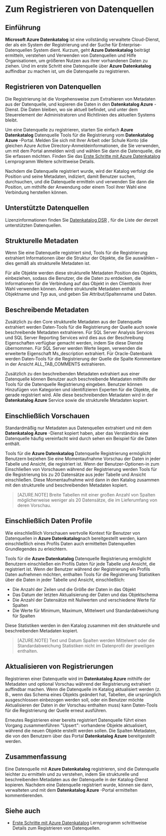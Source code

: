 <properties
   pageTitle="Zum Registrieren von Datenquellen | Microsoft Azure"
   description="Gewusst wie-Artikel zum Registrieren von Datenquellen mit Azure Datenkatalog, einschließlich der bei der Registrierung extrahierten Metadatenfeldern hervorheben."
   services="data-catalog"
   documentationCenter=""
   authors="steelanddata"
   manager="NA"
   editor=""
   tags=""/>
<tags
   ms.service="data-catalog"
   ms.devlang="NA"
   ms.topic="article"
   ms.tgt_pltfrm="NA"
   ms.workload="data-catalog"
   ms.date="10/04/2016"
   ms.author="maroche"/>


# <a name="how-to-register-data-sources"></a>Zum Registrieren von Datenquellen

## <a name="introduction"></a>Einführung
**Microsoft Azure Datenkatalog** ist eine vollständig verwaltete Cloud-Dienst, der als ein System der Registrierung und der Suche für Enterprise-Datenquellen System dient. Kurzum, geht **Azure Datenkatalog** beiträgt ermitteln, verstehen und Verwenden von Datenquellen und Hilfe Organisationen, um größeren Nutzen aus ihrer vorhandenen Daten zu ziehen. Und im erste Schritt eine Datenquelle über **Azure Datenkatalog** auffindbar zu machen ist, um die Datenquelle zu registrieren.
## <a name="registering-data-sources"></a>Registrieren von Datenquellen
Die Registrierung ist die Vorgehensweise zum Extrahieren von Metadaten aus der Datenquelle, und kopieren die Daten in den **Datenkatalog Azure** -Dienst. Die Daten bleiben, wo sie aktuell befindet, und unter dem Steuerelement der Administratoren und Richtlinien des aktuellen Systems bleibt.

Um eine Datenquelle zu registrieren, starten Sie einfach **Azure Datenkatalog** Datenquelle Tools für die Registrierung vom **Datenkatalog Azure** -Portal. Melden Sie sich mit Ihrer Arbeit oder Schule Konto (die gleichen Azure Active Directory-Anmeldeinformationen, die Sie verwenden, um mit dem Portal anmelden wird) und wählen Sie dann die Datenquelle, die Sie erfassen möchten.
Finden Sie das [Erste Schritte mit Azure Datenkatalog](data-catalog-get-started.md) Lernprogramm Weitere schrittweise Details.

Nachdem die Datenquelle registriert wurde, wird der Katalog verfolgt die Position und seine Metadaten, indiziert, damit Benutzer suchen, durchsuchen, und die Datenquelle ermitteln und verwenden Sie dann die Position, um mithilfe der Anwendung oder einem Tool ihrer Wahl eine Verbindung herstellen können.

## <a name="sources-supported"></a>Unterstützte Datenquellen
Lizenzinformationen finden Sie [Datenkatalog DSR](data-catalog-dsr.md) , für die Liste der derzeit unterstützten Datenquellen.
<br/>


## <a name="structural-metadata"></a>Strukturelle Metadaten
Wenn Sie eine Datenquelle registriert sind, Tools für die Registrierung extrahiert Informationen über die Struktur der Objekte, die Sie auswählen – dies gemäß als strukturelle Metadaten ist.

Für alle Objekte werden diese strukturelle Metadaten Position des Objekts, einbeziehen, sodass die Benutzer, die die Daten zu entdecken, die Informationen für die Verbindung auf das Objekt in den Clienttools ihrer Wahl verwenden können. Andere strukturelle Metadaten enthält Objektname und Typ aus, und geben Sie Attribut/Spaltenname und Daten.

## <a name="descriptive-metadata"></a>Beschreibende Metadaten
Zusätzlich zu den Core strukturelle Metadaten aus der Datenquelle extrahiert werden Daten-Tools für die Registrierung der Quelle auch sowie beschreibende Metadaten extrahieren. Für SQL Server Analysis Services und SQL Server Reporting Services wird dies aus der Beschreibung Eigenschaften verfügbar gemacht werden, indem Sie diese Dienste übernommen. Für SQL Server werden Werte liegen, verwenden die erweiterte Eigenschaft Ms_description extrahiert. Für Oracle-Datenbank werden Daten-Tools für die Registrierung der Quelle die Spalte Kommentare in der Ansicht ALL_TAB_COMMENTS extrahieren.

Zusätzlich zu den beschreibenden Metadaten extrahiert aus einer Datenquelle können Benutzer auch beschreibende Metadaten mithilfe der Tools für die Datenquelle Registrierung eingeben. Benutzer können Hinzufügen von Kategorien und identifizieren Experten für die Objekte, die gerade registriert wird. Alle diese beschreibenden Metadaten wird in der **Datenkatalog Azure** Service sowie die strukturelle Metadaten kopiert.

## <a name="including-previews"></a>Einschließlich Vorschauen

Standardmäßig nur Metadaten aus Datenquellen extrahiert und mit dem **Datenkatalog Azure** -Dienst kopiert haben, aber das Verständnis eine Datenquelle häufig vereinfacht wird durch sehen ein Beispiel für die Daten enthält.

Tools für die **Azure Datenkatalog** Datenquelle Registrierung ermöglicht Benutzern beziehen Sie eine Momentaufnahme Vorschau der Daten in jeder Tabelle und Ansicht, die registriert ist. Wenn der Benutzer-Optionen-in zum Einschließen von Vorschauen während der Registrierung werden Tools für die Registrierung bis zu 20 Datensätze aus jeder Tabelle und Ansicht einschließen. Diese Momentaufnahme wird dann in den Katalog zusammen mit den strukturelle und beschreibenden Metadaten kopiert.


> [AZURE.NOTE]  Breite Tabellen mit einer großen Anzahl von Spalten möglicherweise weniger als 20 Datensätze, die im Lieferumfang von deren Vorschau.


## <a name="including-data-profiles"></a>Einschließlich Daten Profile

Wie einschließlich Vorschauen wertvolle Kontext für Benutzer von Datenquellen in **Azure Datenkatalog**nach bereitgestellt werden, kann einschließlich eines Profils Daten auch ermittelten Datenquellen Grundlegendes zu erleichtern.

Tools für die **Azure Datenkatalog** Datenquelle Registrierung ermöglicht Benutzern einschließen ein Profils Daten für jede Tabelle und Ansicht, die registriert ist. Wenn der Benutzer während der Registrierung ein Profils Daten aufnehmen möchten, enthalten Tools für die Registrierung Statistiken über die Daten in jeder Tabelle und Ansicht, einschließlich:

* Die Anzahl der Zeilen und die Größe der Daten in das Objekt
* Das Datum der letzten Aktualisierung der Daten und das Objektschema
* Die Anzahl der Datensätze mit Nullwerten und verschiedene Werte für Spalten
* Die Werte für Minimum, Maximum, Mittelwert und Standardabweichung für Spalten

Diese Statistiken werden in den Katalog zusammen mit den strukturelle und beschreibenden Metadaten kopiert.

> [AZURE.NOTE]  Text und Datum Spalten werden Mittelwert oder die Standardabweichung Statistiken nicht im Datenprofil der jeweiligen enthalten.

## <a name="updating-registrations"></a>Aktualisieren von Registrierungen

Registrieren einer Datenquelle wird im **Datenkatalog Azure** mithilfe der Metadaten und optional Vorschau während der Registrierung extrahiert auffindbar machen. Wenn die Datenquelle im Katalog aktualisiert werden (z. B., wenn das Schema eines Objekts geändert hat, Tabellen, die ursprünglich ausgeschlossen einbezogen werden soll, oder ein Benutzer möchte Aktualisieren der Daten in der Vorschau enthalten muss) kann Daten-Tools für die Registrierung der Quelle erneut ausführen.

Erneutes Registrieren einer bereits registriert Datenquelle führt einen Vorgang zusammenführen "Upsert": vorhandene Objekte aktualisiert, während die neuen Objekte erstellt werden sollen. Die Spalten Metadaten, die von den Benutzern über das Portal **Datenkatalog Azure** bereitgestellt werden.

## <a name="summary"></a>Zusammenfassung
Eine Datenquelle mit **Azure Datenkatalog** registrieren, sind die Datenquelle leichter zu ermitteln und zu verstehen, indem Sie strukturelle und beschreibenden Metadaten aus der Datenquelle in der Katalog-Dienst kopieren. Nachdem eine Datenquelle registriert wurde, können sie dann, verwalteten und mit dem **Datenkatalog Azure** -Portal ermittelten kommentierenden.

## <a name="see-also"></a>Siehe auch
- [Erste Schritte mit Azure Datenkatalog](data-catalog-get-started.md) Lernprogramm schrittweise Details zum Registrieren von Datenquellen.
